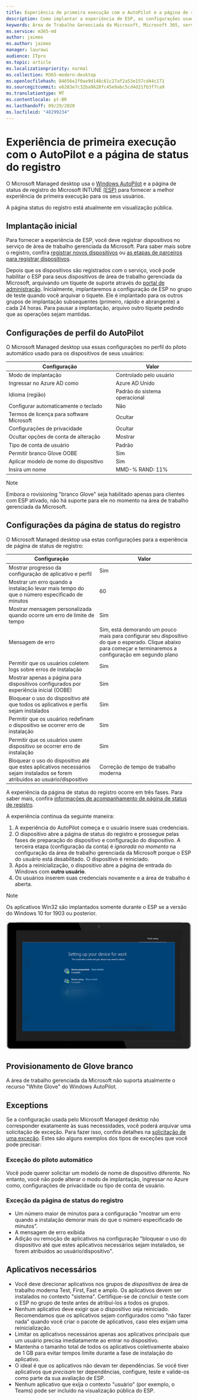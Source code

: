 ```yaml
---
title: Experiência de primeira execução com o AutoPilot e a página de status do registro
description: Como implantar a experiência de ESP, as configurações usadas e exceções
keywords: Área de Trabalho Gerenciada da Microsoft, Microsoft 365, serviço, documentação
ms.service: m365-md
author: jaimeo
ms.author: jaimeo
manager: laurawi
audience: ITpro
ms.topic: article
ms.localizationpriority: normal
ms.collection: M365-modern-desktop
ms.openlocfilehash: 84656e2f0ae9d148c61c27af2a53e157cd44c171
ms.sourcegitcommit: e6283e7c32ba9628fc45e9abc5cd4d21fb3f7ca9
ms.translationtype: MT
ms.contentlocale: pt-BR
ms.lasthandoff: 09/29/2020
ms.locfileid: "48299234"
---
```

# <a name="first-run-experience-with-autopilot-and-the-enrollment-status-page"></a>Experiência de primeira execução com o AutoPilot e a página de status do registro

O Microsoft Managed desktop usa o [Windows AutoPilot](https://docs.microsoft.com/windows/deployment/windows-autopilot/windows-autopilot) e a página de status de registro do Microsoft INTUNE [(ESP)](https://docs.microsoft.com/windows/deployment/windows-autopilot/enrollment-status) para fornecer a melhor experiência de primeira execução para os seus usuários.

A página status do registro está atualmente em visualização pública.

## <a name="initial-deployment"></a>Implantação inicial

Para fornecer a experiência de ESP, você deve registrar dispositivos no serviço de área de trabalho gerenciada da Microsoft. Para saber mais sobre o registro, confira [registrar novos dispositivos](../get-started/register-devices-self.md) ou [as etapas de parceiros para registrar dispositivos](../get-started/register-devices-partner.md).

Depois que os dispositivos são registrados com o serviço, você pode habilitar o ESP para seus dispositivos de área de trabalho gerenciada da Microsoft, arquivando um tíquete de suporte através do [portal de administração](https://portal.azure.com/). Inicialmente, implantaremos a configuração de ESP no grupo de teste quando você arquivar o tíquete. Ele é implantado para os outros grupos de implantação subsequentes (primeiro, rápido e abrangente) a cada 24 horas. Para pausar a implantação, arquivo outro tíquete pedindo que as operações sejam mantidas.

## <a name="autopilot-profile-settings"></a>Configurações de perfil do AutoPilot

O Microsoft Managed desktop usa essas configurações no perfil do piloto automático usado para os dispositivos de seus usuários:


|Configuração  |Valor  |
|---------|---------|
|Modo de implantação |  Controlado pelo usuário       |
|Ingressar no Azure AD como     |  Azure AD Unido       |
|Idioma (região)     | Padrão do sistema operacional        |
|Configurar automaticamente o teclado     | Não        |
|Termos de licença para software Microsoft     |  Ocultar       |
|Configurações de privacidade     | Ocultar        |
|Ocultar opções de conta de alteração     | Mostrar        |
|Tipo de conta de usuário     |  Padrão       |
|Permitir branco Glove OOBE     |  Sim       |
|Aplicar modelo de nome do dispositivo     | Sim        |
|Insira um nome     | MMD-% RAND: 11%        |

> [!NOTE]
> Embora o rovisioning "branco Glove" seja habilitado apenas para clientes com ESP ativado, não há suporte para ele no momento na área de trabalho gerenciada da Microsoft.

## <a name="enrollment-status-page-settings"></a>Configurações da página de status do registro

O Microsoft Managed desktop usa estas configurações para a experiência de página de status de registro:


|Configuração  |Valor  |
|---------|---------|
|Mostrar progresso da configuração de aplicativo e perfil     | Sim        |
|Mostrar um erro quando a instalação levar mais tempo do que o número especificado de minutos     |  60       |
|Mostrar mensagem personalizada quando ocorre um erro de limite de tempo     |  Sim       |
|Mensagem de erro     | Sim, está demorando um pouco mais para configurar seu dispositivo do que o esperado. Clique abaixo para começar e terminaremos a configuração em segundo plano        |
|Permitir que os usuários coletem logs sobre erros de instalação     |  Sim       |
|Mostrar apenas a página para dispositivos configurados por experiência inicial (OOBE)     | Sim        |
|Bloquear o uso do dispositivo até que todos os aplicativos e perfis sejam instalados     |  Sim       |
|Permitir que os usuários redefinam o dispositivo se ocorrer erro de instalação     |  Sim       |
|Permitir que os usuários usem dispositivo se ocorrer erro de instalação     |  Sim       |
|Bloquear o uso do dispositivo até que estes aplicativos necessários sejam instalados se forem atribuídos ao usuário/dispositivo     |  Correção de tempo de trabalho moderna       |



A experiência da página de status do registro ocorre em três fases. Para saber mais, confira [informações de acompanhamento de página de status de registro](https://docs.microsoft.com/mem/intune/enrollment/windows-enrollment-status#enrollment-status-page-tracking-information).

A experiência continua da seguinte maneira:

1. A experiência do AutoPilot começa e o usuário insere suas credenciais.
2. O dispositivo abre a página de status do registro e prossegue pelas fases de preparação do dispositivo e configuração do dispositivo. A terceira etapa (configuração da conta) é *ignorada no momento* na configuração da área de trabalho gerenciada da Microsoft porque o ESP do usuário está desabilitado. O dispositivo é reiniciado.
3. Após a reinicialização, o dispositivo abre a página de entrada do Windows com **outro usuário**.
4. Os usuários inserem suas credenciais novamente e a área de trabalho é aberta.

> [!NOTE]
> Os aplicativos Win32 são implantados somente durante o ESP se a versão do Windows 10 for 1903 ou posterior.

![Página inicial da configuração do AutoPilot mostrando as fases "preparação do dispositivo" e "instalação do dispositivo".](../../media/mmd-autopilot-screenshot.png)

## <a name="white-glove-provisioning"></a>Provisionamento de Glove branco

A área de trabalho gerenciada da Microsoft não suporta atualmente o recurso "White Glove" do Windows AutoPilot.

## <a name="exceptions"></a>Exceptions

Se a configuração usada pelo Microsoft Managed desktop não corresponder exatamente às suas necessidades, você poderá arquivar uma solicitação de exceção. Para fazer isso, confira detalhes na [solicitação de uma exceção](../service-description/customizing.md#request-an-exception). Estes são alguns exemplos dos tipos de exceções que você pode precisar:

### <a name="autopilot-exception"></a>Exceção do piloto automático

Você pode querer solicitar um modelo de nome de dispositivo diferente. No entanto, você não pode alterar o modo de implantação, ingressar no Azure como, configurações de privacidade ou tipo de conta de usuário.

### <a name="enrollment-status-page-exception"></a>Exceção da página de status do registro

- Um número maior de minutos para a configuração "mostrar um erro quando a instalação demorar mais do que o número especificado de minutos".
- A mensagem de erro exibida
- Adição ou remoção de aplicativos na configuração "bloquear o uso do dispositivo até que estes aplicativos necessários sejam instalados, se forem atribuídos ao usuário/dispositivo".

## <a name="required-applications"></a>Aplicativos necessários

- Você deve direcionar aplicativos nos grupos de *dispositivos* de área de trabalho moderna Test, First, Fast e amplo. Os aplicativos devem ser instalados no contexto "sistema". Certifique-se de concluir o teste com o ESP no grupo de teste antes de atribuí-los a todos os grupos.
- Nenhum aplicativo deve exigir que o dispositivo seja reiniciado. Recomendamos que os aplicativos sejam configurados como "não fazer nada" quando você criar o pacote de aplicativos, caso eles exijam uma reinicialização.
- Limitar os aplicativos necessários apenas aos aplicativos principais que um usuário precisa imediatamente ao entrar no dispositivo.
- Mantenha o tamanho total de todos os aplicativos coletivamente abaixo de 1 GB para evitar tempos limite durante a fase de instalação do aplicativo.
- O ideal é que os aplicativos não devam ter dependências. Se você tiver aplicativos que *precisam* ter dependências, configure, teste e valide-os como parte da sua avaliação de ESP.
- Nenhum aplicativo que exija o contexto "usuário" (por exemplo, o Teams) pode ser incluído na visualização pública do ESP.
